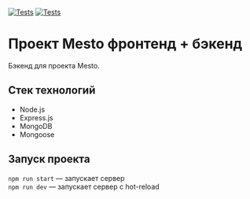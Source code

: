 [![Tests](https://github.com/VeraChernushina/express-mesto-gha/actions/workflows/tests-13-sprint.yml/badge.svg)](https://github.com/VeraChernushina/express-mesto-gha/actions/workflows/tests-13-sprint.yml) [![Tests](https://github.com/VeraChernushina/express-mesto-gha/actions/workflows/tests-14-sprint.yml/badge.svg)](https://github.com/VeraChernushina/express-mesto-gha/actions/workflows/tests-14-sprint.yml)
# Проект Mesto фронтенд + бэкенд
Бэкенд для проекта Mesto.

## Стек технологий
* Node.js
* Express.js
* MongoDB
* Mongoose


## Запуск проекта

`npm run start` — запускает сервер   
`npm run dev` — запускает сервер с hot-reload

